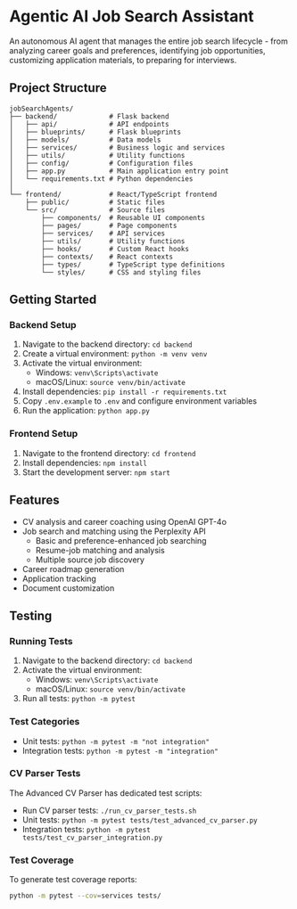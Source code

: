 # Agentic AI Job Search Assistant

An autonomous AI agent that manages the entire job search lifecycle - from analyzing career goals and preferences, identifying job opportunities, customizing application materials, to preparing for interviews.

## Project Structure

```
jobSearchAgents/
├── backend/             # Flask backend
│   ├── api/             # API endpoints
│   ├── blueprints/      # Flask blueprints
│   ├── models/          # Data models
│   ├── services/        # Business logic and services
│   ├── utils/           # Utility functions
│   ├── config/          # Configuration files
│   ├── app.py           # Main application entry point
│   └── requirements.txt # Python dependencies
│
└── frontend/            # React/TypeScript frontend
    ├── public/          # Static files
    └── src/             # Source files
        ├── components/  # Reusable UI components
        ├── pages/       # Page components
        ├── services/    # API services
        ├── utils/       # Utility functions
        ├── hooks/       # Custom React hooks
        ├── contexts/    # React contexts
        ├── types/       # TypeScript type definitions
        └── styles/      # CSS and styling files
```

## Getting Started

### Backend Setup
1. Navigate to the backend directory: `cd backend`
2. Create a virtual environment: `python -m venv venv`
3. Activate the virtual environment:
   - Windows: `venv\Scripts\activate`
   - macOS/Linux: `source venv/bin/activate`
4. Install dependencies: `pip install -r requirements.txt`
5. Copy `.env.example` to `.env` and configure environment variables
6. Run the application: `python app.py`

### Frontend Setup
1. Navigate to the frontend directory: `cd frontend`
2. Install dependencies: `npm install`
3. Start the development server: `npm start`

## Features

- CV analysis and career coaching using OpenAI GPT-4o
- Job search and matching using the Perplexity API
  - Basic and preference-enhanced job searching
  - Resume-job matching and analysis
  - Multiple source job discovery
- Career roadmap generation
- Application tracking
- Document customization

## Testing

### Running Tests
1. Navigate to the backend directory: `cd backend`
2. Activate the virtual environment:
   - Windows: `venv\Scripts\activate`
   - macOS/Linux: `source venv/bin/activate`
3. Run all tests: `python -m pytest`

### Test Categories
- Unit tests: `python -m pytest -m "not integration"`
- Integration tests: `python -m pytest -m "integration"`

### CV Parser Tests
The Advanced CV Parser has dedicated test scripts:
- Run CV parser tests: `./run_cv_parser_tests.sh`
- Unit tests: `python -m pytest tests/test_advanced_cv_parser.py`
- Integration tests: `python -m pytest tests/test_cv_parser_integration.py`

### Test Coverage
To generate test coverage reports:
```bash
python -m pytest --cov=services tests/
```
